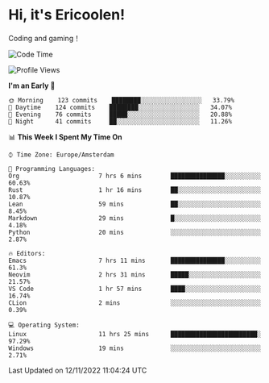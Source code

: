 # Hi, it's Ericoolen!
Coding and gaming！

<!--START_SECTION:waka-->
![Code Time](http://img.shields.io/badge/Code%20Time-520%20hrs%2044%20mins-blue)

![Profile Views](http://img.shields.io/badge/Profile%20Views-0-blue)

**I'm an Early 🐤** 

```text
🌞 Morning    123 commits    ████████░░░░░░░░░░░░░░░░░   33.79% 
🌆 Daytime    124 commits    ████████░░░░░░░░░░░░░░░░░   34.07% 
🌃 Evening    76 commits     █████░░░░░░░░░░░░░░░░░░░░   20.88% 
🌙 Night      41 commits     ██░░░░░░░░░░░░░░░░░░░░░░░   11.26%

```


📊 **This Week I Spent My Time On** 

```text
⌚︎ Time Zone: Europe/Amsterdam

💬 Programming Languages: 
Org                      7 hrs 6 mins        ███████████████░░░░░░░░░░   60.63% 
Rust                     1 hr 16 mins        ██░░░░░░░░░░░░░░░░░░░░░░░   10.87% 
Lean                     59 mins             ██░░░░░░░░░░░░░░░░░░░░░░░   8.45% 
Markdown                 29 mins             █░░░░░░░░░░░░░░░░░░░░░░░░   4.18% 
Python                   20 mins             ░░░░░░░░░░░░░░░░░░░░░░░░░   2.87%

🔥 Editors: 
Emacs                    7 hrs 11 mins       ███████████████░░░░░░░░░░   61.3% 
Neovim                   2 hrs 31 mins       █████░░░░░░░░░░░░░░░░░░░░   21.57% 
VS Code                  1 hr 57 mins        ████░░░░░░░░░░░░░░░░░░░░░   16.74% 
CLion                    2 mins              ░░░░░░░░░░░░░░░░░░░░░░░░░   0.39%

💻 Operating System: 
Linux                    11 hrs 25 mins      ████████████████████████░   97.29% 
Windows                  19 mins             ░░░░░░░░░░░░░░░░░░░░░░░░░   2.71%

```


 Last Updated on 12/11/2022 11:04:24 UTC
<!--END_SECTION:waka-->

